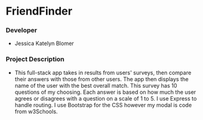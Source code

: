 # FriendFinder
### Developer
* Jessica Katelyn Blomer

### Project Description
* This full-stack app takes in results from users' surveys, then compare their answers with those from other users. The app then displays the name of the user with the best overall match. This survey has 10 questions of my choosing. Each answer is based on how much the user agrees or disagrees with a question on a scale of 1 to 5. 
I use Express to handle routing.  I use Bootstrap for the CSS however my modal is code from w3Schools.  